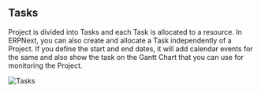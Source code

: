 ## Tasks

Project is divided into Tasks and each Task is allocated to a resource. In
ERPNext, you can also create and allocate a Task independently of a Project.
If you define the start and end dates, it will add calendar events for the
same and also show the task on the Gantt Chart that you can use for monitoring
the Project.

![Tasks](files/tasks.png)

